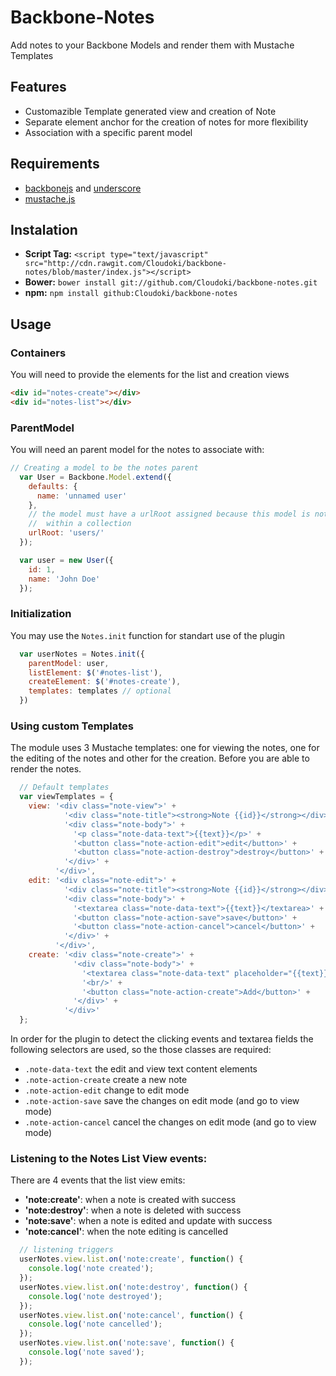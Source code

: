 # Backbone-Notes

Add notes to your Backbone Models and render them with Mustache Templates

## Features

- Customazible Template generated view and creation of Note
- Separate element anchor for the creation of notes for more flexibility
- Association with a specific parent model

## Requirements

- [backbonejs](http://backbonejs.org/) and [underscore](http://underscorejs.org/)
- [mustache.js](https://github.com/janl/mustache.js)

## Instalation

- **Script Tag:** `<script type="text/javascript" src="http://cdn.rawgit.com/Cloudoki/backbone-notes/blob/master/index.js"></script>`
- **Bower:** `bower install git://github.com/Cloudoki/backbone-notes.git`
- **npm:** `npm install github:Cloudoki/backbone-notes`

## Usage

### Containers

You will need to provide the elements for the list and creation views

```html
<div id="notes-create"></div>
<div id="notes-list"></div>
```

### ParentModel

You will need an parent model for the notes to associate with:

```javascript
// Creating a model to be the notes parent
  var User = Backbone.Model.extend({
    defaults: {
      name: 'unnamed user'
    },
    // the model must have a urlRoot assigned because this model is not
    //  within a collection
    urlRoot: 'users/'
  });

  var user = new User({
    id: 1,
    name: 'John Doe'
  });
```

### Initialization

You may use the `Notes.init` function for standart use of the plugin

```javascript
  var userNotes = Notes.init({
    parentModel: user,
    listElement: $('#notes-list'),
    createElement: $('#notes-create'),
    templates: templates // optional
  })
```

### Using custom Templates

The module uses 3 Mustache templates: one for viewing the notes, one for the
editing of the notes and other for the creation. Before you are able to render
the notes.

```javascript
  // Default templates
  var viewTemplates = {
    view: '<div class="note-view">' +
            '<div class="note-title"><strong>Note {{id}}</strong></div>' +
            '<div class="note-body">' +
              '<p class="note-data-text">{{text}}</p>' +
              '<button class="note-action-edit">edit</button>' +
              '<button class="note-action-destroy">destroy</button>' +
            '</div>' +
          '</div>',
    edit: '<div class="note-edit">' +
            '<div class="note-title"><strong>Note {{id}}</strong></div>' +
            '<div class="note-body">' +
              '<textarea class="note-data-text">{{text}}</textarea>' +
              '<button class="note-action-save">save</button>' +
              '<button class="note-action-cancel">cancel</button>' +
            '</div>' +
          '</div>',
    create: '<div class="note-create">' +
              '<div class="note-body">' +
                '<textarea class="note-data-text" placeholder="{{text}}"></textarea>' +
                '<br/>' +
                '<button class="note-action-create">Add</button>' +
              '</div>' +
            '</div>'
  };
```

In order for the plugin to detect the clicking events and textarea fields
 the following selectors are used, so the those classes are required:

 - `.note-data-text` the edit and view text content elements
 - `.note-action-create` create a new note
 - `.note-action-edit` change to edit mode
 - `.note-action-save` save the changes on edit mode (and go to view mode)
 - `.note-action-cancel` cancel the changes on edit mode (and go to view mode)


### Listening to the Notes List View events:

There are 4 events that the list view emits:
- **'note:create'**: when a note is created with success
- **'note:destroy'**: when a note is deleted with success
- **'note:save'**: when a note is edited and update with success
- **'note:cancel'**: when the note editing is cancelled

```javascript
  // listening triggers
  userNotes.view.list.on('note:create', function() {
    console.log('note created');
  });
  userNotes.view.list.on('note:destroy', function() {
    console.log('note destroyed');
  });
  userNotes.view.list.on('note:cancel', function() {
    console.log('note cancelled');
  });
  userNotes.view.list.on('note:save', function() {
    console.log('note saved');
  });
```
